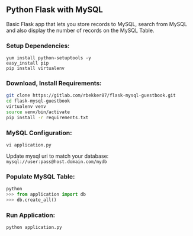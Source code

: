## Python Flask with MySQL

Basic Flask app that lets you store records to MySQL, search from MySQL and also display the number of records on the MySQL Table.

### Setup Dependencies:

```
yum install python-setuptools -y
easy_install pip
pip install virtualenv
```

### Download, Install Requirements:

```bash
git clone https://gitlab.com/rbekker87/flask-mysql-guestbook.git
cd flask-mysql-guestbook
virtualenv venv
source venv/bin/activate
pip install -r requirements.txt
```

### MySQL Configuration: 

```
vi application.py
```

Update mysql uri to match your database:
` mysql://user:pass@host.domain.com/mydb `

### Populate MySQL Table: 

```python
python
>>> from application import db
>>> db.create_all()
```

### Run Application:

```
python application.py
```